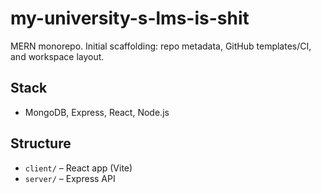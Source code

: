 # my-university-s-lms-is-shit

MERN monorepo. Initial scaffolding: repo metadata, GitHub templates/CI, and workspace layout.

## Stack
- MongoDB, Express, React, Node.js

## Structure
- `client/` – React app (Vite)
- `server/` – Express API
